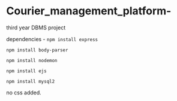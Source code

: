 # Courier_management_platform-
third year DBMS project 

dependencies - 
```npm install express```

```npm install body-parser```

```npm install nodemon```

```npm install ejs```

```npm install mysql2```


no css added. 
